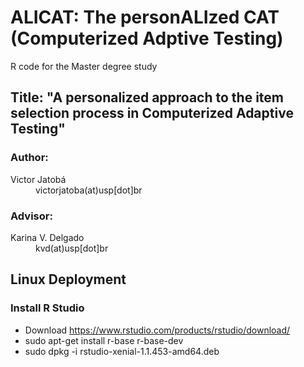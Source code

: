 # ALICAT: The personALIzed CAT (Computerized Adptive Testing)
R code for the Master degree study

## Title: "A personalized approach to the item selection process in Computerized Adaptive Testing"

### Author:
<dl>
  <dt>Victor Jatobá</dt>
  <dd>victorjatoba(at)usp[dot]br</dd>
</dl>

### Advisor:
<dl>
  <dt>Karina V. Delgado</dt>
  <dd>kvd(at)usp[dot]br</dd>
</dl>

## Linux Deployment

### Install R Studio

* Download https://www.rstudio.com/products/rstudio/download/
* sudo apt-get install r-base r-base-dev
* sudo dpkg -i rstudio-xenial-1.1.453-amd64.deb
